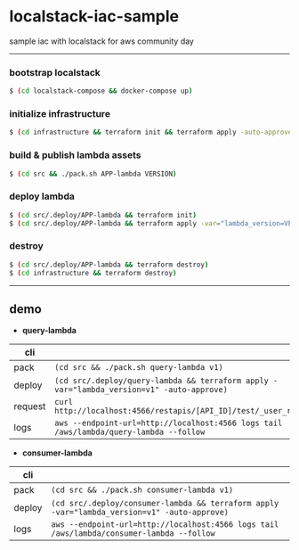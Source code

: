 # localstack-iac-sample
sample iac with localstack for aws community day

---

### bootstrap localstack
```bash
$ (cd localstack-compose && docker-compose up)
```

### initialize infrastructure 
```bash
$ (cd infrastructure && terraform init && terraform apply -auto-approve)
```

### build & publish lambda assets
```bash 
$ (cd src && ./pack.sh APP-lambda VERSION)
```

### deploy lambda
```bash
$ (cd src/.deploy/APP-lambda && terraform init)
$ (cd src/.deploy/APP-lambda && terraform apply -var="lambda_version=VERSION" -auto-approve)
```

### destroy
```bash
$ (cd src/.deploy/APP-lambda && terraform destroy)
$ (cd infrastructure && terraform destroy)
```

---

## demo

- **query-lambda**

| cli | |
| -- | -- |
| pack | `(cd src && ./pack.sh query-lambda v1)` |
| deploy | `(cd src/.deploy/query-lambda && terraform apply -var="lambda_version=v1" -auto-approve)` |
| request | `curl http://localhost:4566/restapis/[API_ID]/test/_user_request_/HASH` |
| logs | `aws --endpoint-url=http://localhost:4566 logs tail /aws/lambda/query-lambda --follow` |


- **consumer-lambda**

| cli | |
| -- | -- |
| pack | `(cd src && ./pack.sh consumer-lambda v1)` |
| deploy | `(cd src/.deploy/consumer-lambda && terraform apply -var="lambda_version=v1" -auto-approve)` |
| logs | `aws --endpoint-url=http://localhost:4566 logs tail /aws/lambda/consumer-lambda --follow` |